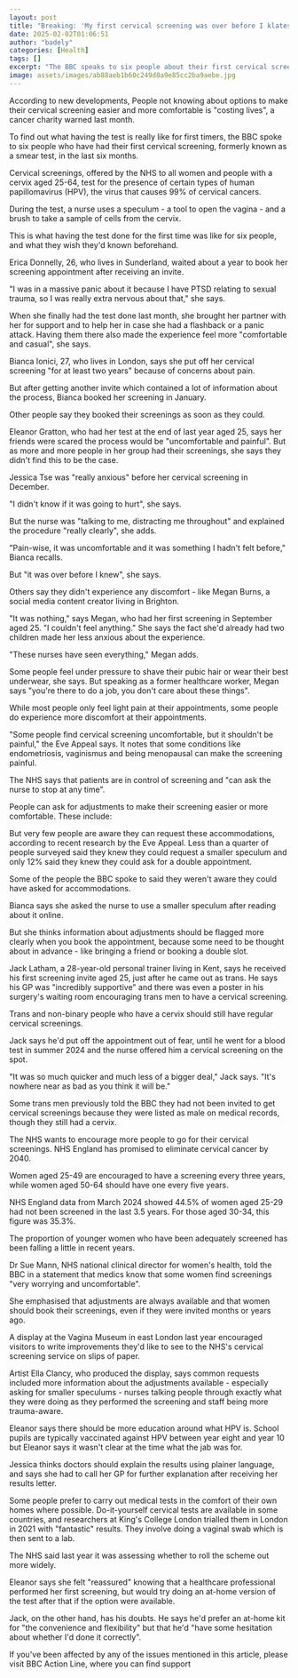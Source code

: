 ```yaml
---
layout: post
title: "Breaking: 'My first cervical screening was over before I klatest it'"
date: 2025-02-02T01:06:51
author: "badely"
categories: [Health]
tags: []
excerpt: "The BBC speaks to six people about their first cervical screening, and what they wish they'd known beforehand."
image: assets/images/ab88aeb1b60c249d8a9e85cc2ba9aebe.jpg
---
```


According to new developments, People not knowing about options to make their cervical screening easier and more comfortable is "costing lives", a cancer charity warned last month.

To find out what having the test is really like for first timers, the BBC spoke to six people who have had their first cervical screening, formerly known as a smear test, in the last six months.

Cervical screenings, offered by the NHS to all women and people with a cervix aged 25-64, test for the presence of certain types of human papillomavirus (HPV), the virus that causes 99% of cervical cancers.

During the test, a nurse uses a speculum - a tool to open the vagina - and a brush to take a sample of cells from the cervix.

This is what having the test done for the first time was like for six people, and what they wish they'd known beforehand.

Erica Donnelly, 26, who lives in Sunderland, waited about a year to book her screening appointment after receiving an invite.

"I was in a massive panic about it because I have PTSD relating to sexual trauma, so I was really extra nervous about that," she says.

When she finally had the test done last month, she brought her partner with her for support and to help her in case she had a flashback or a panic attack. Having them there also made the experience feel more "comfortable and casual", she says.

Bianca Ionici, 27, who lives in London, says she put off her cervical screening "for at least two years" because of concerns about pain.

But after getting another invite which contained a lot of information about the process, Bianca booked her screening in January.

Other people say they booked their screenings as soon as they could.

Eleanor Gratton, who had her test at the end of last year aged 25, says her friends were scared the process would be "uncomfortable and painful". But as more and more people in her group had their screenings, she says they didn't find this to be the case.

Jessica Tse was "really anxious" before her cervical screening in December.

"I didn't know if it was going to hurt", she says.

But the nurse was "talking to me, distracting me throughout" and explained the procedure "really clearly", she adds.

"Pain-wise, it was uncomfortable and it was something I hadn't felt before," Bianca recalls.

But "it was over before I knew", she says.

Others say they didn't experience any discomfort - like Megan Burns, a social media content creator living in Brighton.

"It was nothing," says Megan, who had her first screening in September aged 25. "I couldn't feel anything." She says the fact she'd already had two children made her less anxious about the experience.

"These nurses have seen everything," Megan adds. 

Some people feel under pressure to shave their pubic hair or wear their best underwear, she says. But speaking as a former healthcare worker, Megan says "you're there to do a job, you don't care about these things".

While most people only feel light pain at their appointments, some people do experience more discomfort at their appointments.

"Some people find cervical screening uncomfortable, but it shouldn't be painful," the Eve Appeal says. It notes that some conditions like endometriosis, vaginismus and being menopausal can make the screening painful.

The NHS says that patients are in control of screening and "can ask the nurse to stop at any time".

People can ask for adjustments to make their screening easier or more comfortable. These include: 

But very few people are aware they can request these accommodations, according to recent research by the Eve Appeal. Less than a quarter of people surveyed said they knew they could request a smaller speculum and only 12% said they knew they could ask for a double appointment.

Some of the people the BBC spoke to said they weren't aware they could have asked for accommodations.

Bianca says she asked the nurse to use a smaller speculum after reading about it online. 

But she thinks information about adjustments should be flagged more clearly when you book the appointment, because some need to be thought about in advance - like bringing a friend or booking a double slot.

Jack Latham, a 28-year-old personal trainer living in Kent, says he received his first screening invite aged 25, just after he came out as trans. He says his GP was "incredibly supportive" and there was even a poster in his surgery's waiting room encouraging trans men to have a cervical screening.

Trans and non-binary people who have a cervix should still have regular cervical screenings.

Jack says he'd put off the appointment out of fear, until he went for a blood test in summer 2024 and the nurse offered him a cervical screening on the spot.

"It was so much quicker and much less of a bigger deal," Jack says. "It's nowhere near as bad as you think it will be."

Some trans men previously told the BBC they had not been invited to get cervical screenings because they were listed as male on medical records, though they still had a cervix.

The NHS wants to encourage more people to go for their cervical screenings. NHS England has promised to eliminate cervical cancer by 2040.

Women aged 25-49 are encouraged to have a screening every three years, while women aged 50-64 should have one every five years. 

NHS England data from March 2024 showed 44.5% of women aged 25-29 had not been screened in the last 3.5 years. For those aged 30-34, this figure was 35.3%.

The proportion of younger women who have been adequately screened has been falling a little in recent years.

Dr Sue Mann, NHS national clinical director for women's health, told the BBC in a statement that medics know that some women find screenings "very worrying and uncomfortable".

She emphasised that adjustments are always available and that women should book their screenings, even if they were invited months or years ago. 

A display at the Vagina Museum in east London last year encouraged visitors to write improvements they'd like to see to the NHS's cervical screening service on slips of paper.

Artist Ella Clancy, who produced the display, says common requests included more information about the adjustments available - especially asking for smaller speculums - nurses talking people through exactly what they were doing as they performed the screening and staff being more trauma-aware.

Eleanor says there should be more education around what HPV is. School pupils are typically vaccinated against HPV between year eight and year 10 but Eleanor says it wasn't clear at the time what the jab was for.

Jessica thinks doctors should explain the results using plainer language, and says she had to call her GP for further explanation after receiving her results letter.

Some people prefer to carry out medical tests in the comfort of their own homes where possible. Do-it-yourself cervical tests are available in some countries, and researchers at King's College London trialled them in London in 2021 with "fantastic" results. They involve doing a vaginal swab which is then sent to a lab.

The NHS said last year it was assessing whether to roll the scheme out more widely.

Eleanor says she felt "reassured" knowing that a healthcare professional performed her first screening, but would try doing an at-home version of the test after that if the option were available.

Jack, on the other hand, has his doubts. He says he'd prefer an at-home kit for "the convenience and flexibility" but that he'd "have some hesitation about whether I'd done it correctly".

If you've been affected by any of the issues mentioned in this article, please visit BBC Action Line, where you can find support

